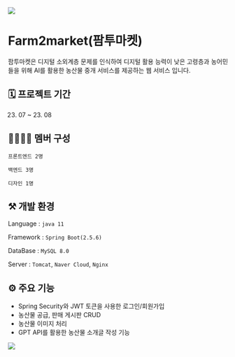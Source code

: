 
<img src="https://capsule-render.vercel.app/api?type=waving&color=76C56F&height=150&section=header" />


# Farm2market(팜투마켓)

팜투마켓은 디지털 소외계층 문제를 인식하여 디지털 활용 능력이 낮은 고령층과 농어민들을 위해 AI를 활용한 농산물 중개 서비스를 제공하는 웹 서비스 입니다.

## 🗓️  프로젝트 기간
23. 07 ~ 23. 08

## 👨‍👩‍👧‍👦  멤버 구성

`프론트엔드 2명`

`백엔드 3명`

`디자인 1명`


## ⚒️ 개발 환경
Language : `java 11`

Framework : `Spring Boot(2.5.6)`

DataBase : `MySQL 8.0`

Server : `Tomcat`, `Naver Cloud`, `Nginx`

## ⚙️ 주요 기능
- Spring Security와 JWT 토큰을 사용한 로그인/회원가입
- 농산물 공급, 판매 게시판 CRUD
- 농산물 이미지 처리
- GPT API를 활용한 농산물 소개글 작성 기능





<img src="https://capsule-render.vercel.app/api?type=waving&color=76C56F&height=150&section=footer" />
